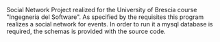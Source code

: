 Social Network 
Project realized for the University of Brescia course "Ingegneria del Software".
As specified by the requisites this program realizes a social network for events.
In order to run it a mysql database is required, the schemas is provided with the source code.
